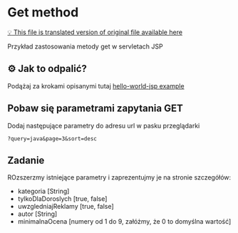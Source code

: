 # Get method

[:bulb: This file is translated version of original file available here](README.md)

Przykład zastosowania metody get w servletach JSP

## :gear: Jak to odpalić?
Podążaj za krokami opisanymi tutaj [hello-world-jsp example](../00_hello-world-jsp/README.pl.md)

## Pobaw się parametrami zapytania GET

Dodaj następujące parametry do adresu url w pasku przeglądarki
```
?query=java&page=3&sort=desc
```

## Zadanie
ROzszerzmy istniejące parametry i zaprezentujmy je na stronie szczegółów:
- kategoria [String]
- tylkoDlaDoroslych [true, false]
- uwzgledniajReklamy [true, false]
- autor [String]
- minimalnaOcena [numery od 1 do 9, załóżmy, że 0 to domyślna wartość]